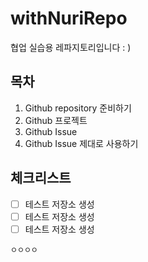 # withNuriRepo
협업 실습용 레파지토리입니다 : )

## 목차
1. Github repository 준비하기
2. Github 프로젝트
3. Github Issue
4. Github Issue 제대로 사용하기

## 체크리스트
- [ ] 테스트 저장소 생성
- [ ] 테스트 저장소 생성
- [ ] 테스트 저장소 생성

```
ㅇㅇㅇㅇ
```
